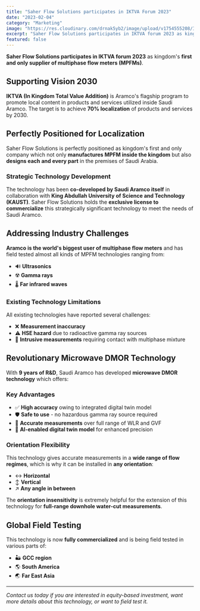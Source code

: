 ```yaml
---
title: "Saher Flow Solutions participates in IKTVA Forum 2023"
date: "2023-02-04"
category: "Marketing"
image: "https://res.cloudinary.com/drnak5yb2/image/upload/v1754555208/IKTVA_oicser.jpg"
excerpt: "Saher Flow Solutions participates in IKTVA forum 2023 as kingdom's first and only supplier of multiphase flow meters (MPFMs), supporting Saudi Arabia's 70% localization target by 2030."
featured: false
---
```



**Saher Flow Solutions participates in IKTVA forum 2023** as kingdom's **first and only supplier of multiphase flow meters (MPFMs)**.

## Supporting Vision 2030

**IKTVA (In Kingdom Total Value Addition)** is Aramco's flagship program to promote local content in products and services utilized inside Saudi Aramco. The target is to achieve **70% localization** of products and services by 2030.

## Perfectly Positioned for Localization

Saher Flow Solutions is perfectly positioned as kingdom's first and only company which not only **manufactures MPFM inside the kingdom** but also **designs each and every part** in the premises of Saudi Arabia.

### Strategic Technology Development

The technology has been **co-developed by Saudi Aramco itself** in collaboration with **King Abdullah University of Science and Technology (KAUST)**. Saher Flow Solutions holds the **exclusive license to commercialize** this strategically significant technology to meet the needs of Saudi Aramco.

## Addressing Industry Challenges

**Aramco is the world's biggest user of multiphase flow meters** and has field tested almost all kinds of MPFM technologies ranging from:

- 🔊 **Ultrasonics**
- ☢️ **Gamma rays**
- 🌡️ **Far infrared waves**

### Existing Technology Limitations

All existing technologies have reported several challenges:

- ❌ **Measurement inaccuracy**
- ⚠️ **HSE hazard** due to radioactive gamma ray sources
- 🔧 **Intrusive measurements** requiring contact with multiphase mixture

## Revolutionary Microwave DMOR Technology

With **9 years of R&D**, Saudi Aramco has developed **microwave DMOR technology** which offers:

### Key Advantages

- ✅ **High accuracy** owing to integrated digital twin model
- 🛡️ **Safe to use** - no hazardous gamma ray source required
- 🎯 **Accurate measurements** over full range of WLR and GVF
- 🤖 **AI-enabled digital twin model** for enhanced precision

### Orientation Flexibility

This technology gives accurate measurements in a **wide range of flow regimes**, which is why it can be installed in **any orientation**:

- ↔️ **Horizontal**
- ↕️ **Vertical** 
- ↗️ **Any angle in between**

The **orientation insensitivity** is extremely helpful for the extension of this technology for **full-range downhole water-cut measurements**.

## Global Field Testing

This technology is now **fully commercialized** and is being field tested in various parts of:

- 🏜️ **GCC region**
- 🌎 **South America**
- 🌏 **Far East Asia**

---

*Contact us today if you are interested in equity-based investment, want more details about this technology, or want to field test it.*